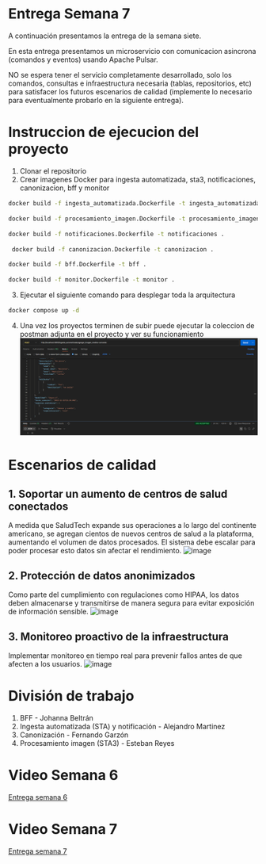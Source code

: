 # Entrega Semana 7

A continuación presentamos la entrega de la semana siete.

En esta entrega presentamos un microservicio con comunicacion asincrona (comandos y eventos) usando Apache Pulsar.

NO se espera tener el servicio completamente desarrollado, solo los comandos, consultas e infraestructura necesaria (tablas, repositorios, etc) para satisfacer los futuros escenarios de calidad (implemente lo necesario para eventualmente probarlo en la siguiente entrega).

# Instruccion de ejecucion del proyecto

1. Clonar el repositorio
2. Crear imagenes Docker para ingesta automatizada, sta3, notificaciones, canonizacion, bff y monitor
```bash
docker build -f ingesta_automatizada.Dockerfile -t ingesta_automatizada .
```
```bash
docker build -f procesamiento_imagen.Dockerfile -t procesamiento_imagen .
```
```bash
docker build -f notificaciones.Dockerfile -t notificaciones .
```
```bash
 docker build -f canonizacion.Dockerfile -t canonizacion .
```
```bash
docker build -f bff.Dockerfile -t bff .
```
```bash
docker build -f monitor.Dockerfile -t monitor .
```
3. Ejecutar el siguiente comando para desplegar toda la arquitectura
```bash
docker compose up -d
```
4. Una vez los proyectos terminen de subir puede ejecutar la coleccion de postman adjunta en el proyecto y ver su funcionamiento
![img.png](img.png)

# Escenarios de calidad

## 1. Soportar un aumento de centros de salud conectados
A medida que SaludTech expande sus operaciones a lo largo del continente americano, se agregan cientos de nuevos centros de salud a la plataforma, aumentando el volumen de datos procesados. El sistema debe escalar para poder procesar esto datos sin afectar el rendimiento.
![image](https://github.com/user-attachments/assets/744cfcc8-923c-414c-8444-64c70441b84e)

## 2. Protección de datos anonimizados
Como parte del cumplimiento con regulaciones como HIPAA, los datos deben almacenarse y transmitirse de manera segura para evitar exposición de información sensible.
![image](https://github.com/user-attachments/assets/21554302-c34b-423a-9910-2f3aca2ad0a2)

## 3. Monitoreo proactivo de la infraestructura
Implementar monitoreo en tiempo real para prevenir fallos antes de que afecten a los usuarios.
![image](https://github.com/user-attachments/assets/515b6fe6-8cf4-4f18-bf1a-8f544e2b86fa)

# División de trabajo

1. BFF - Johanna Beltrán
2. Ingesta automatizada (STA) y notificación - Alejandro Martinez
3. Canonización - Fernando Garzón
4. Procesamiento imagen (STA3) - Esteban Reyes

# Video Semana 6
[Entrega semana 6](https://drive.google.com/file/d/1M952Uk35ohT4_VIlSeWzb7hRNUSRGCMn/view?usp=drive_link)

# Video Semana 7
[Entrega semana 7](https://drive.google.com/file/d/1PQvQcgCI5ipRjBvIEfM7HgOs5hM1QM0O/view?usp=sharing)









